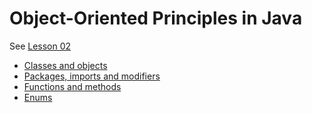 # Object-Oriented Principles in Java

See [Lesson 02](https://motycka.github.io/programming-in-java/lesson02.html)
 - [Classes and objects](https://motycka.github.io/programming-in-java/lesson02.html#/1)
 - [Packages, imports and modifiers](https://motycka.github.io/programming-in-java/lesson02.html#/2)
 - [Functions and methods](https://motycka.github.io/programming-in-java/lesson02.html#/3)
 - [Enums](https://motycka.github.io/programming-in-java/lesson02.html#/4)
